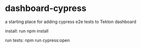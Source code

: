 # dashboard-cypress


a starting place for adding cypress e2e tests to Tekton dashboard

install:
run npm install

run tests:
npm run cypress:open  
